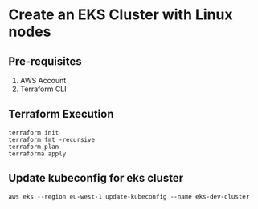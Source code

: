 # Create an EKS Cluster with Linux nodes

## Pre-requisites
1. AWS Account 
2. Terraform CLI

## Terraform Execution

```
terraform init
terraform fmt -recursive
terraform plan 
terraforma apply
```

## Update kubeconfig for eks cluster
```
aws eks --region eu-west-1 update-kubeconfig --name eks-dev-cluster
```